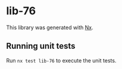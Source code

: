 # lib-76

This library was generated with [Nx](https://nx.dev).

## Running unit tests

Run `nx test lib-76` to execute the unit tests.
